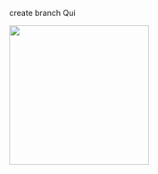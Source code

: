 create branch Qui

<img src="https://user-images.githubusercontent.com/75477422/143894503-34f890f5-9417-4855-8b3e-068d1bcc671e.png" width="250"  />
